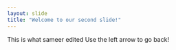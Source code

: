 ```yaml
---
layout: slide
title: "Welcome to our second slide!"
---
```

This is what sameer edited
Use the left arrow to go back!
